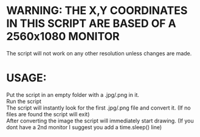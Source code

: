 <h1>WARNING: THE X,Y COORDINATES IN THIS SCRIPT ARE BASED OF A 2560x1080 MONITOR</h1>
The script will not work on any other resolution unless changes are made.

<h1>USAGE:</h1>
Put the script in an empty folder with a .jpg/.png in it. <br>
Run the script<br>
The script will instantly look for the first .jpg/.png file and convert it. (If no files are found the script will exit)<br>
After converting the image the script will immediately start drawing. (If you dont have a 2nd monitor I suggest you add a time.sleep() line)

